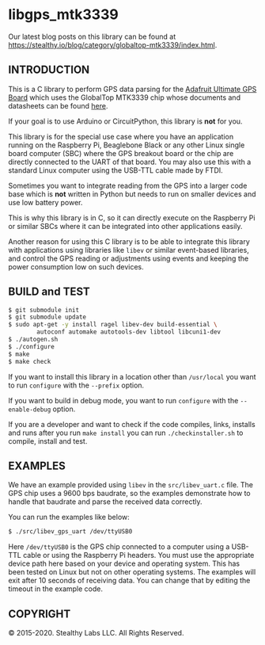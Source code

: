 # libgps\_mtk3339

Our latest blog posts on this library can be found at
<https://stealthy.io/blog/category/globaltop-mtk3339/index.html>.

## INTRODUCTION

This is a C library to perform GPS data parsing for the [Adafruit Ultimate GPS
Board](https://www.adafruit.com/product/746) which uses the GlobalTop MTK3339
chip whose documents and datasheets can be found [here](https://learn.adafruit.com/adafruit-ultimate-gps/downloads).

If your goal is to use Arduino or CircuitPython, this library is **not** for
you.

This library is for the special use case where you have an application running
on the Raspberry Pi, Beaglebone Black or any other Linux single board computer
(SBC) where the GPS breakout board or the chip are directly connected to the
UART of that board. You may also use this with a standard Linux computer using
the USB-TTL cable made by FTDI.

Sometimes you want to integrate reading from the GPS into a larger code base which is
**not** written in Python but needs to run on smaller devices and use low
battery power.

This is why this library is in C, so it can directly execute on the Raspberry Pi
or similar SBCs where it can be integrated into other applications easily.

Another reason for using this C library is to be able to integrate this library
with applications using libraries like `libev` or similar event-based libraries,  and control
the GPS reading or adjustments using events and keeping the power consumption low on such devices.


## BUILD and TEST

```bash
$ git submodule init
$ git submodule update
$ sudo apt-get -y install ragel libev-dev build-essential \
        autoconf automake autotools-dev libtool libcuni1-dev
$ ./autogen.sh
$ ./configure
$ make
$ make check
```

If you want to install this library in a location other than `/usr/local` you
want to run `configure` with the `--prefix` option.

If you want to build in debug mode, you want to run `configure` with the
`--enable-debug` option.

If you are a developer and want to check if the code compiles, links, installs and runs
after you run `make install` you can run `./checkinstaller.sh` to compile,
install and test.

## EXAMPLES

We have an example provided using `libev` in the `src/libev_uart.c` file. The GPS chip
uses a 9600 bps baudrate, so the examples demonstrate how to handle that
baudrate and parse the received data correctly.

You can run the examples like below:

```bash
$ ./src/libev_gps_uart /dev/ttyUSB0
```
Here `/dev/ttyUSB0` is the GPS chip connected to a computer using a USB-TTL
cable or using the Raspberry Pi headers. You must use the appropriate device
path here based on your device and operating system. This has been tested on
Linux but not on other operating systems. The examples will exit after 10
seconds of receiving data. You can change that by editing the timeout in the
example code.


## COPYRIGHT

&copy; 2015-2020. Stealthy Labs LLC. All Rights Reserved.
